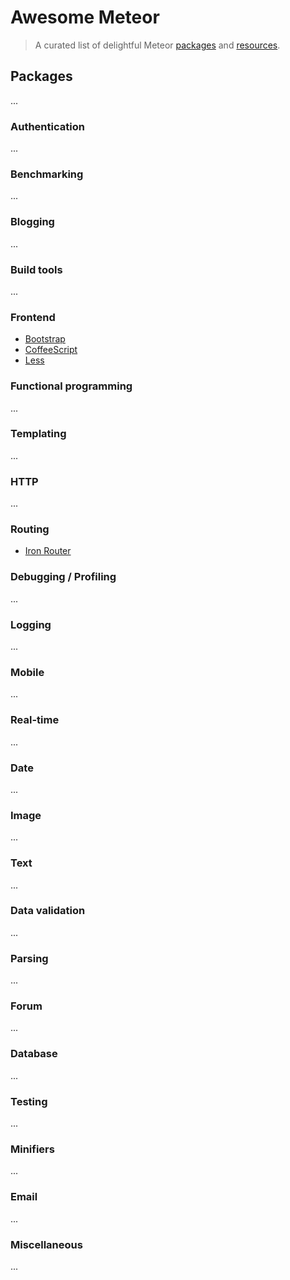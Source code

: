 # Awesome Meteor

> A curated list of delightful Meteor [packages](#packages) and [resources](#resources).


## Packages

...


### Authentication

...


### Benchmarking

...


### Blogging

...


### Build tools

...


### Frontend

- [Bootstrap](https://atmospherejs.com/meteor/bootstrap)
- [CoffeeScript](https://atmospherejs.com/meteor/coffeescript)
- [Less](https://atmospherejs.com/meteor/less)


### Functional programming

...


### Templating

...


### HTTP

...


### Routing

- [Iron Router](https://atmospherejs.com/iron/router)


### Debugging / Profiling

...


### Logging

...


### Mobile

...


### Real-time

...


### Date

...


### Image

...


### Text

...


### Data validation

...


### Parsing

...


### Forum

...


### Database

...


### Testing

...


### Minifiers

...


### Email

...


### Miscellaneous

...
